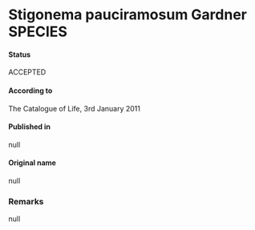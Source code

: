 # Stigonema pauciramosum Gardner SPECIES

#### Status
ACCEPTED

#### According to
The Catalogue of Life, 3rd January 2011

#### Published in
null

#### Original name
null

### Remarks
null